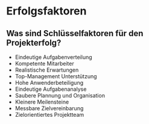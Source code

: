 # Erfolgsfaktoren

## Was sind Schlüsselfaktoren für den Projekterfolg?
* Eindeutige Aufgabenverteilung
* Kompetente Mitarbeiter
* Realistische Erwartungen
* Top-Management Unterstützung
* Hohe Anwenderbeteiligung
* Eindeutige Aufgabenanalyse
* Saubere Plannung und Organisation
* Kleinere Meilensteine
* Messbare Zielvereinbarung
* Zielorientiertes Projektteam

